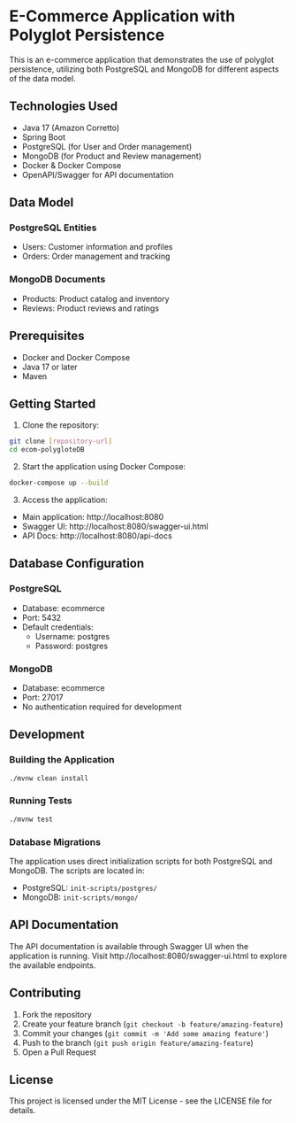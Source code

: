 # E-Commerce Application with Polyglot Persistence

This is an e-commerce application that demonstrates the use of polyglot persistence, utilizing both PostgreSQL and MongoDB for different aspects of the data model.

## Technologies Used

- Java 17 (Amazon Corretto)
- Spring Boot
- PostgreSQL (for User and Order management)
- MongoDB (for Product and Review management)
- Docker & Docker Compose
- OpenAPI/Swagger for API documentation

## Data Model

### PostgreSQL Entities
- Users: Customer information and profiles
- Orders: Order management and tracking

### MongoDB Documents
- Products: Product catalog and inventory
- Reviews: Product reviews and ratings

## Prerequisites

- Docker and Docker Compose
- Java 17 or later
- Maven

## Getting Started

1. Clone the repository:
```bash
git clone [repository-url]
cd ecom-polygloteDB
```

2. Start the application using Docker Compose:
```bash
docker-compose up --build
```

3. Access the application:
- Main application: http://localhost:8080
- Swagger UI: http://localhost:8080/swagger-ui.html
- API Docs: http://localhost:8080/api-docs

## Database Configuration

### PostgreSQL
- Database: ecommerce
- Port: 5432
- Default credentials:
  - Username: postgres
  - Password: postgres

### MongoDB
- Database: ecommerce
- Port: 27017
- No authentication required for development

## Development

### Building the Application
```bash
./mvnw clean install
```

### Running Tests
```bash
./mvnw test
```

### Database Migrations
The application uses direct initialization scripts for both PostgreSQL and MongoDB. The scripts are located in:
- PostgreSQL: `init-scripts/postgres/`
- MongoDB: `init-scripts/mongo/`

## API Documentation

The API documentation is available through Swagger UI when the application is running. Visit http://localhost:8080/swagger-ui.html to explore the available endpoints.

## Contributing

1. Fork the repository
2. Create your feature branch (`git checkout -b feature/amazing-feature`)
3. Commit your changes (`git commit -m 'Add some amazing feature'`)
4. Push to the branch (`git push origin feature/amazing-feature`)
5. Open a Pull Request

## License

This project is licensed under the MIT License - see the LICENSE file for details. 